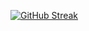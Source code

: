 [![GitHub Streak](https://streak-stats.demolab.com/?user=jaddanickhole)](https://git.io/streak-stats)
